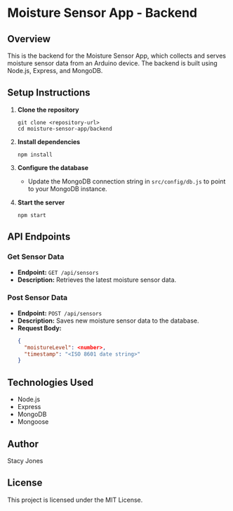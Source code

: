 # Moisture Sensor App - Backend

## Overview
This is the backend for the Moisture Sensor App, which collects and serves moisture sensor data from an Arduino device. The backend is built using Node.js, Express, and MongoDB.

## Setup Instructions

1. **Clone the repository**
   ```
   git clone <repository-url>
   cd moisture-sensor-app/backend
   ```

2. **Install dependencies**
   ```
   npm install
   ```

3. **Configure the database**
   - Update the MongoDB connection string in `src/config/db.js` to point to your MongoDB instance.

4. **Start the server**
   ```
   npm start
   ```

## API Endpoints

### Get Sensor Data
- **Endpoint:** `GET /api/sensors`
- **Description:** Retrieves the latest moisture sensor data.

### Post Sensor Data
- **Endpoint:** `POST /api/sensors`
- **Description:** Saves new moisture sensor data to the database.
- **Request Body:**
  ```json
  {
    "moistureLevel": <number>,
    "timestamp": "<ISO 8601 date string>"
  }
  ```

## Technologies Used
- Node.js
- Express
- MongoDB
- Mongoose

## Author
Stacy Jones

## License
This project is licensed under the MIT License.